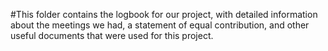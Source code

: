 #This folder contains the logbook for our project, with detailed information about the meetings we had, a statement of equal contribution, and other useful documents that were used for this project.
